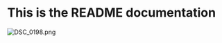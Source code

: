
# This is the README documentation
![DSC_0198.png](file:///Users/dnedrow/Dropbox/Pictures/DSC_0198.png)
